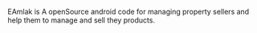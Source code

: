 EAmlak is A openSource android code for managing property sellers and help them to manage and sell they products. 
